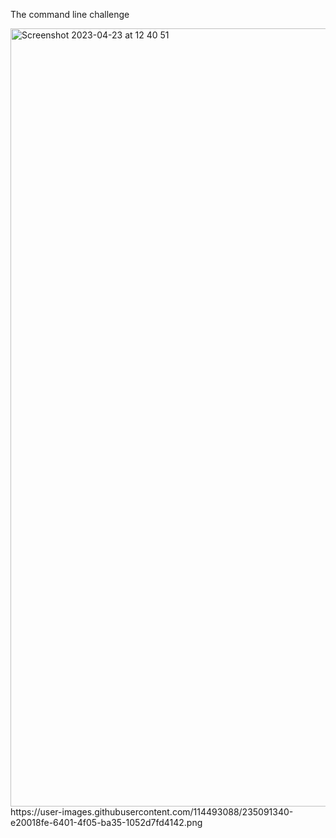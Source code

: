 The command line challenge

<img width="1245" alt="Screenshot 2023-04-23 at 12 40 51" src="https://user-images.githubusercontent.com/114493088/233832248-8c484a40-3a2f-431a-8423-fb6377322dea.png">
https://user-images.githubusercontent.com/114493088/235091340-e20018fe-6401-4f05-ba35-1052d7fd4142.png
